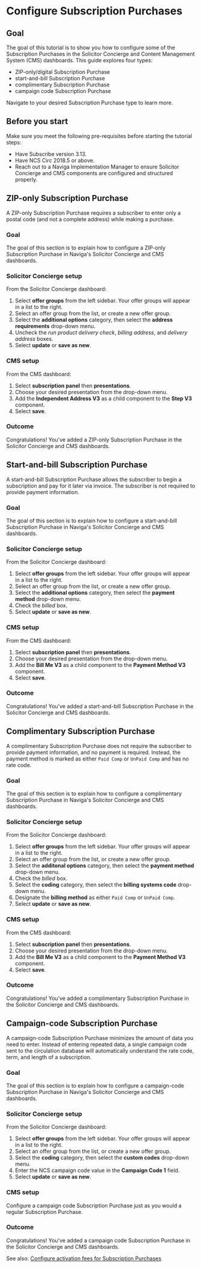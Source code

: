 # Configure Subscription Purchases

## Goal

The goal of this tutorial is to show you how to configure some of the Subscription Purchases in the Solicitor Concierge and Content Management System (CMS) dashboards. This guide explores four types:

- ZIP-only/digital Subscription Purchase
- start-and-bill Subscription Purchase
- complimentary Subscription Purchase
- campaign code Subscription Purchase

Navigate to your desired Subscription Purchase type to learn more.

## Before you start

Make sure you meet the following pre-requisites before starting the tutorial steps:

- Have Subscribe version 3.13.
- Have NCS Circ 2018.5 or above.
- Reach out to a Naviga Implementation Manager to ensure Solicitor Concierge and CMS components are configured and structured properly.

## ZIP-only Subscription Purchase

A ZIP-only Subscription Purchase requires a subscriber to enter only a postal code (and not a complete address) while making a purchase.

### Goal

The goal of this section is to explain how to configure a ZIP-only Subscription Purchase in Naviga's Solicitor Concierge and CMS dashboards.

### Solicitor Concierge setup

From the Solicitor Concierge dashboard:

1. Select **offer groups** from the left sidebar. Your offer groups will appear in a list to the right.
2. Select an offer group from the list, or create a new offer group.
3. Select the **additional options** category, then select the **address requirements** drop-down menu.
4. Uncheck the _run product delivery check_, _billing address_, and _delivery address_ boxes.
5. Select **update** or **save as new**.

### CMS setup

From the CMS dashboard:

1. Select **subscription panel** then **presentations**.
2. Choose your desired presentation from the drop-down menu.
3. Add the **Independent Address V3** as a child component to the **Step V3** component.
4. Select **save**.

### Outcome

Congratulations! You've added a ZIP-only Subscription Purchase in the Solicitor Concierge and CMS dashboards.

## Start-and-bill Subscription Purchase

A start-and-bill Subscription Purchase allows the subscriber to begin a subscription and pay for it later via invoice. The subscriber is not required to provide payment information.  

### Goal

The goal of this section is to explain how to configure a start-and-bill Subscription Purchase in Naviga's Solicitor Concierge and CMS dashboards.

### Solicitor Concierge setup

From the Solicitor Concierge dashboard:

1. Select **offer groups** from the left sidebar. Your offer groups will appear in a list to the right.
2. Select an offer group from the list, or create a new offer group.
3. Select the **additional options** category, then select the **payment method** drop-down menu.
4. Check the _billed_ box.
5. Select **update** or **save as new**.

### CMS setup

From the CMS dashboard:

1. Select **subscription panel** then **presentations**.
2. Choose your desired presentation from the drop-down menu.
3. Add the **Bill Me V3** as a child component to the **Payment Method V3** component.
4. Select **save**.

### Outcome

Congratulations! You've added a start-and-bill Subscription Purchase in the Solicitor Concierge and CMS dashboards.

## Complimentary Subscription Purchase

A complimentary Subscription Purchase does not require the subscriber to provide payment information, and no payment is required. Instead, the payment method is marked as either `Paid Comp` or `UnPaid Comp` and has no rate code.

### Goal

The goal of this section is to explain how to configure a complimentary Subscription Purchase in Naviga's Solicitor Concierge and CMS dashboards.

### Solicitor Concierge setup

From the Solicitor Concierge dashboard:

1. Select **offer groups** from the left sidebar. Your offer groups will appear in a list to the right.
2. Select an offer group from the list, or create a new offer group.
3. Select the **additonal options** category, then select the **payment method** drop-down menu.
4. Check the _billed_ box.
5. Select the **coding** category, then select the **billing systems code** drop-down menu.
6. Designate the **billing method** as either `Paid Comp` or `UnPaid Comp`.
7. Select **update** or **save as new**.

### CMS setup

From the CMS dashboard:

1. Select **subscription panel** then **presentations**.
2. Choose your desired presentation from the drop-down menu.
3. Add the **Bill Me V3** as a child component to the **Payment Method V3** component.
4. Select **save**.

### Outcome

Congratulations! You've added a complimentary Subscription Purchase in the Solicitor Concierge and CMS dashboards.

## Campaign-code Subscription Purchase

A campaign-code Subscription Purchase minimizes the amount of data you need to enter. Instead of entering repeated data, a single campaign code sent to the circulation database will automatically understand the rate code, term, and length of a subscription.

### Goal

The goal of this section is to explain how to configure a campaign-code Subscription Purchase in Naviga's Solicitor Concierge and CMS dashboards.

### Solicitor Concierge setup

From the Solicitor Concierge dashboard:

1. Select **offer groups** from the left sidebar. Your offer groups will appear in a list to the right.
2. Select an offer group from the list, or create a new offer group.
3. Select the **coding** category, then select the **custom codes** drop-down menu.
4. Enter the NCS campaign code value in the **Campaign Code 1** field.
5. Select **update** or **save as new**.

### CMS setup

Configure a campaign code Subscription Purchase just as you would a regular Subscription Purchase.

### Outcome

Congratulations! You've added a campaign code Subscription Purchase in the Solicitor Concierge and CMS dashboards.

See also: [Configure activation fees for Subscription Purchases](example.com)